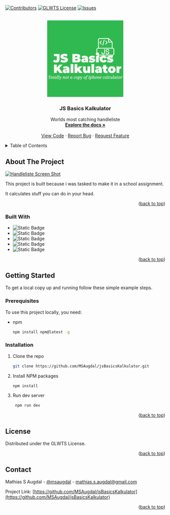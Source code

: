 <!-- Improved compatibility of back to top link: See: https://github.com/othneildrew/Best-README-Template/pull/73 -->
<a name="readme-top"></a>
<!--
*** Thanks for checking out the Best-README-Template. If you have a suggestion
*** that would make this better, please fork the repo and create a pull request
*** or simply open an issue with the tag "enhancement".
*** Don't forget to give the project a star!
*** Thanks again! Now go create something AMAZING! :D
-->



<!-- PROJECT SHIELDS -->
<!--
*** I'm using markdown "reference style" links for readability.
*** Reference links are enclosed in brackets [ ] instead of parentheses ( ).
*** See the bottom of this document for the declaration of the reference variables
*** for contributors-url, forks-url, etc. This is an optional, concise syntax you may use.
*** https://www.markdownguide.org/basic-syntax/#reference-style-links
-->
[![Contributors][contributors-shield]][contributors-url]
[![GLWTS License][license-shield]][license-url]
[![Issues][issues-shield]][issues-url]


<!-- PROJECT LOGO -->
<br />
<div align="center">
  <a href="https://github.com/MSAugdal/jsBasicsKalkulator">
    <img src="images/logo.png" alt="Logo" width="240" height="240">
  </a>

<h3 align="center">JS Basics Kalkulator</h3>

  <p align="center">
    Worlds most catching handleliste
    <br />
    <a href="https://github.com/MSAugdal/jsBasicsKalkulator"><strong>Explore the docs »</strong></a>
    <br />
    <br />
    <a href="https://github.com/MSAugdal/jsBasicsKalkulator">View Code</a>
    ·
    <a href="https://github.com/MSAugdal/jsBasicsKalkulator/issues/new?labels=bug&template=bug-report---.md">Report Bug</a>
    ·
    <a href="https://github.com/MSAugdal/jsBasicsKalkulator/issues/new?labels=enhancement&template=feature-request---.md">Request Feature</a>
  </p>
</div>



<!-- TABLE OF CONTENTS -->
<details>
  <summary>Table of Contents</summary>
  <ol>
    <li>
      <a href="#about-the-project">About The Project</a>
      <ul>
        <li><a href="#built-with">Built With</a></li>
      </ul>
    </li>
    <li>
      <a href="#getting-started">Getting Started</a>
      <ul>
        <li><a href="#prerequisites">Prerequisites</a></li>
        <li><a href="#installation">Installation</a></li>
      </ul>
    </li>
    <li><a href="#license">License</a></li>
    <li><a href="#contact">Contact</a></li>
  </ol>
</details>



<!-- ABOUT THE PROJECT -->
## About The Project

[![Handleliste Screen Shot][product-screenshot]](https://github.com/MSAugdal/jsBasicsKalkulator)

This project is built because i was tasked to make it in a school assignment.

It calculates stuff you can do in your head.
<p align="right">(<a href="#readme-top">back to top</a>)</p>



### Built With

* ![Static Badge](https://img.shields.io/badge/TailwindCSS-000000?style=for-the-badge&logo=tailwindcss)
* ![Static Badge](https://img.shields.io/badge/JavaScript-000000?style=for-the-badge&logo=javascript)
* ![Static Badge](https://img.shields.io/badge/TypeScript-000000?style=for-the-badge&logo=typescript)
* ![Static Badge](https://img.shields.io/badge/HTML5-000000?style=for-the-badge&logo=html5)
* ![Static Badge](https://img.shields.io/badge/Vite-000000?style=for-the-badge&logo=vite)


<p align="right">(<a href="#readme-top">back to top</a>)</p>



<!-- GETTING STARTED -->
## Getting Started

To get a local copy up and running follow these simple example steps.

### Prerequisites

To use this project locally, you need:
* npm
  ```sh
  npm install npm@latest -g
  ```

### Installation

1. Clone the repo
   ```sh
   git clone https://github.com/MSAugdal/jsBasicsKalkulator.git
   ```
2. Install NPM packages
   ```sh
   npm install
   ```
3. Run dev server
   ```sh
    npm run dev
   ```

<p align="right">(<a href="#readme-top">back to top</a>)</p>


<!-- LICENSE -->
## License

Distributed under the GLWTS License.

<p align="right">(<a href="#readme-top">back to top</a>)</p>



<!-- CONTACT -->
## Contact

Mathias S Augdal - [@msaugdal](https://twitter.com/msaugdal) - mathias.s.augdal@gmail.com

Project Link: [https://github.com/MSAugdal/jsBasicsKalkulator](https://github.com/MSAugdal/jsBasicsKalkulator)

<p align="right">(<a href="#readme-top">back to top</a>)</p>



<!-- MARKDOWN LINKS & IMAGES -->
<!-- https://www.markdownguide.org/basic-syntax/#reference-style-links -->
[contributors-shield]: https://img.shields.io/github/contributors/MSAugdal/jsBasicsKalkulator.svg?style=for-the-badge
[contributors-url]: https://github.com/MSAugdal/jsBasicsKalkulator/graphs/contributors
[forks-shield]: https://img.shields.io/github/forks/MSAugdal/jsBasicsKalkulator.svg?style=for-the-badge
[forks-url]: https://github.com/MSAugdal/jsBasicsKalkulator/network/members
[stars-shield]: https://img.shields.io/github/stars/MSAugdal/jsBasicsKalkulator.svg?style=for-the-badge
[stars-url]: https://github.com/MSAugdal/jsBasicsKalkulator/stargazers
[issues-shield]: https://img.shields.io/github/issues/MSAugdal/jsBasicsKalkulator.svg?style=for-the-badge
[issues-url]: https://github.com/MSAugdal/jsBasicsKalkulator/issues
[license-shield]: https://img.shields.io/github/license/MSAugdal/jsBasicsKalkulator.svg?style=for-the-badge
[license-url]: https://github.com/MSAugdal/jsBasicsKalkulator/blob/master/LICENSE.md
[linkedin-shield]: https://img.shields.io/badge/-LinkedIn-black.svg?style=for-the-badge&logo=linkedin&colorB=555
[linkedin-url]: https://linkedin.com/in/linkedin_username
[product-screenshot]: images/screenshot.png
[Next.js]: https://img.shields.io/badge/next.js-000000?style=for-the-badge&logo=nextdotjs&logoColor=white
[Next-url]: https://nextjs.org/
[React.js]: https://img.shields.io/badge/React-20232A?style=for-the-badge&logo=react&logoColor=61DAFB
[React-url]: https://reactjs.org/
[Vue.js]: https://img.shields.io/badge/Vue.js-35495E?style=for-the-badge&logo=vuedotjs&logoColor=4FC08D
[Vue-url]: https://vuejs.org/
[Angular.io]: https://img.shields.io/badge/Angular-DD0031?style=for-the-badge&logo=angular&logoColor=white
[Angular-url]: https://angular.io/
[Svelte.dev]: https://img.shields.io/badge/Svelte-4A4A55?style=for-the-badge&logo=svelte&logoColor=FF3E00
[Svelte-url]: https://svelte.dev/
[Laravel.com]: https://img.shields.io/badge/Laravel-FF2D20?style=for-the-badge&logo=laravel&logoColor=white
[Laravel-url]: https://laravel.com
[Bootstrap.com]: https://img.shields.io/badge/Bootstrap-563D7C?style=for-the-badge&logo=bootstrap&logoColor=white
[Bootstrap-url]: https://getbootstrap.com
[JQuery.com]: https://img.shields.io/badge/jQuery-0769AD?style=for-the-badge&logo=jquery&logoColor=white
[JQuery-url]: https://jquery.com 
